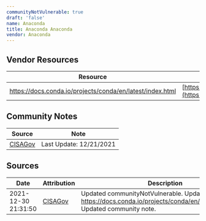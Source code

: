 ```yaml
---
communityNotVulnerable: true
draft: 'false'
name: Anaconda
title: Anaconda Anaconda
vendor: Anaconda
---
```


## Vendor Resources
| Resource | Link |
| --- | --- |
| https://docs.conda.io/projects/conda/en/latest/index.html | [https://docs.conda.io/projects/conda/en/latest/index.html](https://docs.conda.io/projects/conda/en/latest/index.html) |


## Community Notes
| Source | Note |
| --- | --- |
| [CISAGov](https://raw.githubusercontent.com/cisagov/log4j-affected-db/develop/README.md) | Last Update: 12/21/2021 |

## Sources
| Date | Attribution | Description |
| --- | --- | --- |
| 2021-12-30 21:31:50 | [CISAGov](https://raw.githubusercontent.com/cisagov/log4j-affected-db/develop/README.md) | Updated communityNotVulnerable. Updated vendor link https://docs.conda.io/projects/conda/en/latest/index.html. Updated community note.  |
